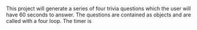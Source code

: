 This project will generate a series of four trivia questions which the user will have 60 seconds to answer.  The questions are contained as objects and are called with a four loop.  The timer is 
